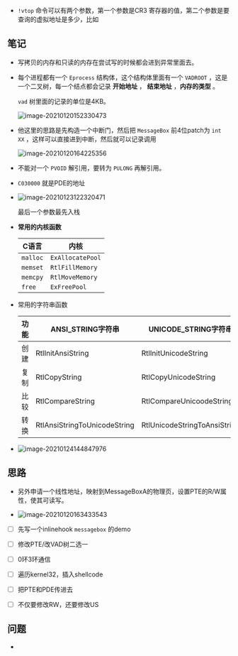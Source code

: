 + `!vtop` 命令可以有两个参数，第一个参数是CR3 寄存器的值，第二个参数是要查询的虚拟地址是多少，比如



## 笔记

+ 写拷贝的内存和只读的内存在尝试写的时候都会进到异常里面去。

+ 每个进程都有一个 `Eprocess` 结构体，这个结构体里面有一个 `VADROOT` ，这是一个二叉树，每一个结点都会记录 **开始地址** ， **结束地址** ，**内存的类型** 。

  `vad` 树里面的记录的单位是4KB。

  ![image-20210120152330473](https://cdn.jsdelivr.net/gh/smallzhong/picgo-pic-bed/image-20210120152330473.png)

+ 他这里的思路是先构造一个中断门，然后把 `MessageBox` 前4位patch为 `int XX` ，这样可以直接进到中断，然后就可以记录调用

  ![image-20210120164225356](https://cdn.jsdelivr.net/gh/smallzhong/picgo-pic-bed/image-20210120164225356.png)
  
+ 不能对一个 `PVOID` 解引用，要转为 `PULONG` 再解引用。

+ `C030000` 就是PDE的地址

+ ![image-20210123122320471](https://cdn.jsdelivr.net/gh/smallzhong/picgo-pic-bed/image-20210123122320471.png)

  最后一个参数最先入栈
  
+ **常用的内核函数**

  | C语言    | 内核             |
  | -------- | ---------------- |
  | `malloc` | `ExAllocatePool` |
  | `memset` | `RtlFillMemory`  |
  | `memcpy` | `RtlMoveMemory`  |
  | `free`   | `ExFreePool`     |

+ 常用的字符串函数

  | 功能 | ANSI_STRING字符串            | UNICODE_STRING字符串         |
  | ---- | ---------------------------- | ---------------------------- |
  | 创建 | RtlInitAnsiString            | RtlInitUnicodeString         |
  | 复制 | RtlCopyString                | RtlCopyUnicodeString         |
  | 比较 | RtlCompareString             | RtlCompareUnicoodeString     |
  | 转换 | RtlAnsiStringToUnicodeString | RtlUnicodeStringToAnsiString |
  
+ ![image-20210124144847976](https://cdn.jsdelivr.net/gh/smallzhong/picgo-pic-bed/image-20210124144847976.png)



## 思路

+ 另外申请一个线性地址，映射到MessageBoxA的物理页，设置PTE的R/W属性，使其可读写。

+ ![image-20210120163433543](https://cdn.jsdelivr.net/gh/smallzhong/picgo-pic-bed/image-20210120163433543.png)

+ [ ] 先写一个inlinehook `messagebox` 的demo

+ [ ] 修改PTE/改VAD树二选一

+ [ ] 0环3环通信

+ [ ] 遍历kernel32，插入shellcode

+ [ ] 把PTE和PDE传进去

+ [ ] 不仅要修改RW，还要修改US

  

  





## 问题

+ 












